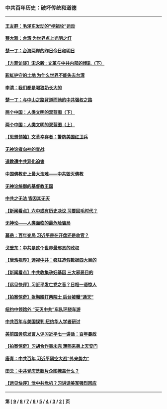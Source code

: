 ### 中共百年历史：破坏传统和道德
---
#### [王友群：毛泽东发动的“挖祖坟”运动](../../pages/nf1176114/n13723639.md?07230430) 
#### [蔡大雅：台湾 为世界点上光明之灯](../../pages/nf1176114/n13531530.md?07230430) 
#### [楚一丁：台海两岸的昨日今日和明日](../../pages/nf1176114/n13531468.md?07230430) 
#### [【方菲访谈】宋永毅 : 文革与中共内部的倾轧（下）](../../pages/nf1176114/n13486836.md?07230430) 
#### [彩虹护守的土地 为什么世界不能失去台湾](../../pages/nf1176114/n13476849.md?07230430) 
#### [李清：我们都是喝狼奶长大的](../../pages/nf1176114/n13471478.md?07230430) 
#### [楚一丁：与中山之路背道而驰的中共强权之路](../../pages/nf1176114/n13437270.md?07230430) 
#### [两个中国：人类文明的双蓝图（下）](../../pages/nf1176114/n13423132.md?07230430) 
#### [两个中国：人类文明的双蓝图（上）](../../pages/nf1176114/n13422687.md?07230430) 
#### [【思想领袖】文革幸存者：警防美国红卫兵](../../pages/nf1176114/n13339289.md?07230430) 
#### [无神论者向神的宣战](../../pages/nf1176114/n13281535.md?07230430) 
#### [道教遭中共异化迫害](../../pages/nf1176114/n13281463.md?07230430) 
#### [中国佛教史上最大法难——中共毁灭佛教](../../pages/nf1176114/n13281397.md?07230430) 
#### [无神论统御的基督教王国](../../pages/nf1176114/n13281280.md?07230430) 
#### [中共之无法 皆因其无天](../../pages/nf1176114/n13281088.md?07230430) 
#### [【新闻看点】六中或有历史决议 习要回毛时代？](../../pages/nf1176114/n13222895.md?07230430) 
#### [无神论——人类面临的最危险骗局](../../pages/nf1176114/n13196137.md?07230430) 
#### [慕岳：百年变局 习近平是在开盘还是收官？](../../pages/nf1176114/n13206516.md?07230430) 
#### [戈壁东：中共是这个世界最邪恶的政权](../../pages/nf1176114/n13085641.md?07230430) 
#### [【唐浩视界】透视中共：疯狂造假数据四大目的](../../pages/nf1176114/n13080590.md?07230430) 
#### [【新闻看点】中共收集孕妇基因 三大邪恶目的](../../pages/nf1176114/n13077182.md?07230430) 
#### [【远见快评】习近平发亡党之音？日相一语惊人](../../pages/nf1176114/n13074809.md?07230430) 
#### [【拍案惊奇】张陶殴打两院士 后台被曝“通天”](../../pages/nf1176114/n13070496.md?07230430) 
#### [纽约中领馆外 “天灭中共”车队环绕车游](../../pages/nf1176114/n13070693.md?07230430) 
#### [中共百年与美国误判 纽约华人学者研讨](../../pages/nf1176114/n13067969.md?07230430) 
#### [美前国务院发言人评习近平七一讲话：百年暴政](../../pages/nf1176114/n13066986.md?07230430) 
#### [【拍案惊奇】习胡合作事未完 薄熙来弟上天安门](../../pages/nf1176114/n13065867.md?07230430) 
#### [唐青：中共百年 习近平隔空大战“外来势力”](../../pages/nf1176114/n13065976.md?07230430) 
#### [田云：中共党庆洗脑片企图掩盖什么？](../../pages/nf1176114/n13064395.md?07230430) 
#### [【远见快评】泄中共危机？习讲话美军强烈回应](../../pages/nf1176114/n13064269.md?07230430) 

---
#### 第 [ [9](./9.md?07230430) / [8](./8.md?07230430) / [7](./7.md?07230430) / [6](./6.md?07230430) / [5](./5.md?07230430) / [4](./4.md?07230430) / [3](./3.md?07230430) / [2](./2.md?07230430) ] 页
